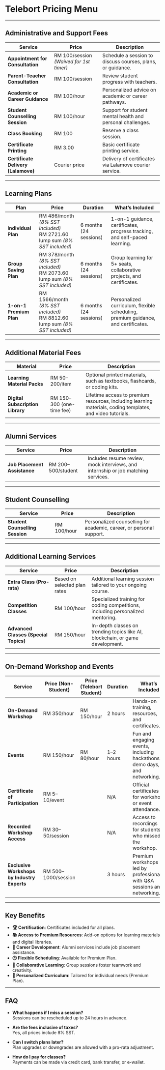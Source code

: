 # Telebort Pricing Menu

---

## Administrative and Support Fees

| **Service**                         | **Price**                             | **Description**                                                             |
|-------------------------------------|---------------------------------------|-----------------------------------------------------------------------------|
| **Appointment for Consultation**    | RM 100/session *(Waived for 1st timer)* | Schedule a session to discuss courses, plans, or guidance.                  |
| **Parent-Teacher Consultation**     | RM 100/session                       | Review student progress with teachers.                                      |
| **Academic or Career Guidance**     | RM 100/hour                          | Personalized advice on academic or career pathways.                         |
| **Student Counselling Session**     | RM 100/hour                          | Support for student mental health and personal challenges.                  |
| **Class Booking**                   | RM 100                                | Reserve a class session.                                                    |
| **Certificate Printing**            | RM 3.00                              | Basic certificate printing service.                                         |
| **Certificate Delivery (Lalamove)** | Courier price                         | Delivery of certificates via Lalamove courier service.                      |

---

## Learning Plans

| **Plan**                | **Price**                            | **Duration**        | **What’s Included**                                                                                     |
|--------------------------|--------------------------------------|---------------------|---------------------------------------------------------------------------------------------------------|
| **Individual Plan**      | RM 486/month *(8% SST included)* <br> RM 2721.60 lump sum *(8% SST included)* | 6 months (24 sessions) | 1-on-1 guidance, certificates, progress tracking, and self-paced learning.                             |
| **Group Saving Plan**    | RM 378/month *(8% SST included)* <br> RM 2073.60 lump sum *(8% SST included)* | 6 months (24 sessions) | Group learning for 5+ seats, collaborative projects, and certificates.                                 |
| **1-on-1 Premium Plan**  | RM 1566/month *(8% SST included)* <br> RM 8812.60 lump sum *(8% SST included)* | 6 months (24 sessions) | Personalized curriculum, flexible scheduling, premium guidance, and certificates.                      |

---

## Additional Material Fees

| **Material**                        | **Price**                             | **Description**                                                             |
|-------------------------------------|---------------------------------------|-----------------------------------------------------------------------------|
| **Learning Material Packs**         | RM 50–200/item                       | Optional printed materials, such as textbooks, flashcards, or coding kits.  |
| **Digital Subscription Library**    | RM 150–300 (one-time fee)            | Lifetime access to premium resources, including learning materials, coding templates, and video tutorials. |

---

## Alumni Services

| **Service**                        | **Price**                           | **Description**                                                                   |
|------------------------------------|-------------------------------------|-----------------------------------------------------------------------------------|
| **Job Placement Assistance**       | RM 200–500/student                 | Includes resume review, mock interviews, and internship or job matching services. |

---

## Student Counselling

| **Service**                        | **Price**                           | **Description**                                                                   |
|------------------------------------|-------------------------------------|-----------------------------------------------------------------------------------|
| **Student Counselling Session**    | RM 100/hour                        | Personalized counselling for academic, career, or personal support.               |

---

## Additional Learning Services

| **Service**                        | **Price**                           | **Description**                                                                   |
|------------------------------------|-------------------------------------|-----------------------------------------------------------------------------------|
| **Extra Class (Pro-rata)**         | Based on selected plan rates        | Additional learning session tailored to your ongoing course.                      |
| **Competition Classes**            | RM 100/hour                        | Specialized training for coding competitions, including personalized mentoring.    |
| **Advanced Classes (Special Topics)** | RM 150/hour                        | In-depth classes on trending topics like AI, blockchain, or game development.     |

---

## On-Demand Workshop and Events

| **Service**                            | **Price (Non-Student)** | **Price (Telebort Student)** | **Duration** | **What’s Included**                                                          |
|----------------------------------------|-------------------------|-----------------------------|--------------|------------------------------------------------------------------------------|
| **On-Demand Workshop**                 | RM 350/hour            | RM 150/hour                | 2 hours      | Hands-on training, resources, and certificates.                              |
| **Events**                             | RM 150/hour            | RM 80/hour                 | 1–2 hours    | Fun and engaging events, including hackathons, demo days, and networking.    |
| **Certificate of Participation**       | RM 5–10/event          |                             | N/A          | Official certificates for workshop or event attendance.                      |
| **Recorded Workshop Access**           | RM 30–50/session       |                             | N/A          | Access to recordings for students who missed the workshop.                   |
| **Exclusive Workshops by Industry Experts** | RM 500–1000/session   |                             | 3 hours      | Premium workshops led by professionals, with Q&A sessions and networking.    |

---

## Key Benefits

- **🏆 Certification**: Certificates included for all plans.  
- **📚 Access to Premium Resources**: Add-on options for learning materials and digital libraries.  
- **💼 Career Development**: Alumni services include job placement assistance.  
- **🕒 Flexible Scheduling**: Available for Premium Plan.  
- **👥 Collaborative Learning**: Group sessions foster teamwork and creativity.  
- **🎯 Personalized Curriculum**: Tailored for individual needs (Premium Plan).  

---

## FAQ

- **What happens if I miss a session?**  
  Sessions can be rescheduled up to 24 hours in advance.

- **Are the fees inclusive of taxes?**  
  Yes, all prices include 8% SST.

- **Can I switch plans later?**  
  Plan upgrades or downgrades are allowed with a pro-rata adjustment.

- **How do I pay for classes?**  
  Payments can be made via credit card, bank transfer, or e-wallet.